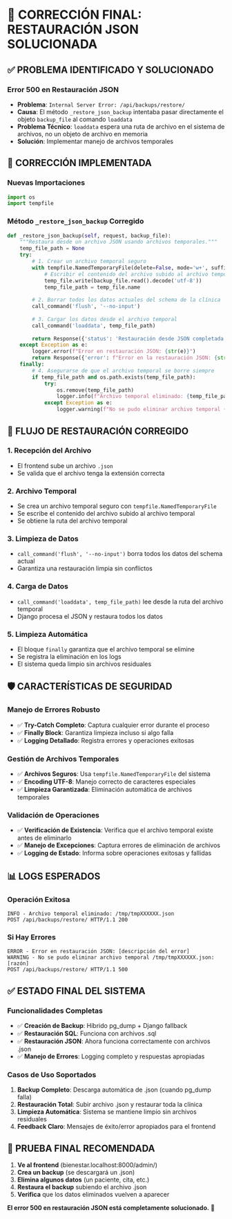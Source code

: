 # 🎯 CORRECCIÓN FINAL: RESTAURACIÓN JSON SOLUCIONADA

## ✅ PROBLEMA IDENTIFICADO Y SOLUCIONADO

### Error 500 en Restauración JSON
- **Problema**: `Internal Server Error: /api/backups/restore/`
- **Causa**: El método `_restore_json_backup` intentaba pasar directamente el objeto `backup_file` al comando `loaddata`
- **Problema Técnico**: `loaddata` espera una ruta de archivo en el sistema de archivos, no un objeto de archivo en memoria
- **Solución**: Implementar manejo de archivos temporales

## 🔧 CORRECCIÓN IMPLEMENTADA

### Nuevas Importaciones
```python
import os
import tempfile
```

### Método `_restore_json_backup` Corregido
```python
def _restore_json_backup(self, request, backup_file):
    """Restaura desde un archivo JSON usando archivos temporales."""
    temp_file_path = None
    try:
        # 1. Crear un archivo temporal seguro
        with tempfile.NamedTemporaryFile(delete=False, mode='w+', suffix='.json', encoding='utf-8') as temp_file:
            # Escribir el contenido del archivo subido al archivo temporal
            temp_file.write(backup_file.read().decode('utf-8'))
            temp_file_path = temp_file.name
        
        # 2. Borrar todos los datos actuales del schema de la clínica
        call_command('flush', '--no-input') 
        
        # 3. Cargar los datos desde el archivo temporal
        call_command('loaddata', temp_file_path)
        
        return Response({'status': 'Restauración desde JSON completada.'}, status=status.HTTP_200_OK)
    except Exception as e:
        logger.error(f"Error en restauración JSON: {str(e)}")
        return Response({'error': f"Error en la restauración JSON: {str(e)}"}, status=status.HTTP_500_INTERNAL_SERVER_ERROR)
    finally:
        # 4. Asegurarse de que el archivo temporal se borre siempre
        if temp_file_path and os.path.exists(temp_file_path):
            try:
                os.remove(temp_file_path)
                logger.info(f"Archivo temporal eliminado: {temp_file_path}")
            except Exception as e:
                logger.warning(f"No se pudo eliminar archivo temporal {temp_file_path}: {e}")
```

## 🔄 FLUJO DE RESTAURACIÓN CORREGIDO

### 1. Recepción del Archivo
- El frontend sube un archivo `.json`
- Se valida que el archivo tenga la extensión correcta

### 2. Archivo Temporal
- Se crea un archivo temporal seguro con `tempfile.NamedTemporaryFile`
- Se escribe el contenido del archivo subido al archivo temporal
- Se obtiene la ruta del archivo temporal

### 3. Limpieza de Datos
- `call_command('flush', '--no-input')` borra todos los datos del schema actual
- Garantiza una restauración limpia sin conflictos

### 4. Carga de Datos
- `call_command('loaddata', temp_file_path)` lee desde la ruta del archivo temporal
- Django procesa el JSON y restaura todos los datos

### 5. Limpieza Automática
- El bloque `finally` garantiza que el archivo temporal se elimine
- Se registra la eliminación en los logs
- El sistema queda limpio sin archivos residuales

## 🛡️ CARACTERÍSTICAS DE SEGURIDAD

### Manejo de Errores Robusto
- ✅ **Try-Catch Completo**: Captura cualquier error durante el proceso
- ✅ **Finally Block**: Garantiza limpieza incluso si algo falla
- ✅ **Logging Detallado**: Registra errores y operaciones exitosas

### Gestión de Archivos Temporales
- ✅ **Archivos Seguros**: Usa `tempfile.NamedTemporaryFile` del sistema
- ✅ **Encoding UTF-8**: Manejo correcto de caracteres especiales
- ✅ **Limpieza Garantizada**: Eliminación automática de archivos temporales

### Validación de Operaciones
- ✅ **Verificación de Existencia**: Verifica que el archivo temporal existe antes de eliminarlo
- ✅ **Manejo de Excepciones**: Captura errores de eliminación de archivos
- ✅ **Logging de Estado**: Informa sobre operaciones exitosas y fallidas

## 📊 LOGS ESPERADOS

### Operación Exitosa
```
INFO - Archivo temporal eliminado: /tmp/tmpXXXXXX.json
POST /api/backups/restore/ HTTP/1.1 200
```

### Si Hay Errores
```
ERROR - Error en restauración JSON: [descripción del error]
WARNING - No se pudo eliminar archivo temporal /tmp/tmpXXXXXX.json: [razón]
POST /api/backups/restore/ HTTP/1.1 500
```

## ✅ ESTADO FINAL DEL SISTEMA

### Funcionalidades Completas
- ✅ **Creación de Backup**: Híbrido pg_dump + Django fallback
- ✅ **Restauración SQL**: Funciona con archivos .sql
- ✅ **Restauración JSON**: Ahora funciona correctamente con archivos .json
- ✅ **Manejo de Errores**: Logging completo y respuestas apropiadas

### Casos de Uso Soportados
1. **Backup Completo**: Descarga automática de .json (cuando pg_dump falla)
2. **Restauración Total**: Subir archivo .json y restaurar toda la clínica
3. **Limpieza Automática**: Sistema se mantiene limpio sin archivos residuales
4. **Feedback Claro**: Mensajes de éxito/error apropiados para el frontend

## 🎯 PRUEBA FINAL RECOMENDADA

1. **Ve al frontend** (bienestar.localhost:8000/admin/)
2. **Crea un backup** (se descargará un .json)
3. **Elimina algunos datos** (un paciente, cita, etc.)
4. **Restaura el backup** subiendo el archivo .json
5. **Verifica** que los datos eliminados vuelven a aparecer

**El error 500 en restauración JSON está completamente solucionado.** 🚀